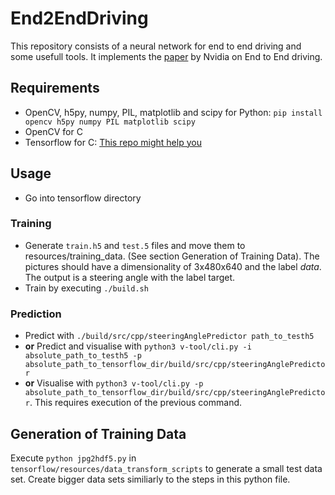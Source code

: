 # End2EndDriving

This repository consists of a neural network for end to end driving and some usefull tools. It implements the [paper](https://images.nvidia.com/content/tegra/automotive/images/2016/solutions/pdf/end-to-end-dl-using-px.pdf) by Nvidia on End to End driving.

## Requirements

- OpenCV, h5py, numpy, PIL, matplotlib and scipy for Python: `pip install opencv h5py numpy PIL matplotlib scipy`
- OpenCV for C
- Tensorflow for C: [This repo might help you](https://github.com/FloopCZ/tensorflow_cc)

## Usage

- Go into tensorflow directory

### Training

- Generate `train.h5` and `test.5` files and move them to resources/training_data. (See section Generation of Training Data). The pictures should have a dimensionality of 3x480x640 and the label *data*. The output is a steering angle with the label target. 
- Train by executing `./build.sh`

### Prediction
- Predict with `./build/src/cpp/steeringAnglePredictor path_to_testh5`
- **or** Predict and visualise with `python3 v-tool/cli.py -i absolute_path_to_testh5 -p absolute_path_to_tensorflow_dir/build/src/cpp/steeringAnglePredictor`
- **or** Visualise with `python3 v-tool/cli.py -p absolute_path_to_tensorflow_dir/build/src/cpp/steeringAnglePredictor`. This requires execution of the previous command.


## Generation of Training Data

Execute `python jpg2hdf5.py` in `tensorflow/resources/data_transform_scripts` to generate a small test data set. Create bigger data sets similiarly to the steps in this python file.



